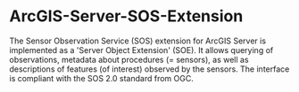 ArcGIS-Server-SOS-Extension
===========================

The Sensor Observation Service (SOS) extension for ArcGIS Server is implemented as a 'Server Object Extension' (SOE). It allows querying of observations, metadata about procedures (= sensors), as well as descriptions of features (of interest) observed by the sensors. The interface is compliant with the SOS 2.0 standard from OGC.